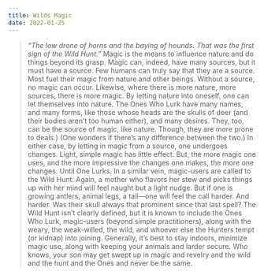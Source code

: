 ```yaml
---
title: Wilds Magic
date: 2022-01-25
---
```


 > *“The low drone of horns and the baying of hounds. That was the first sign of the Wild Hunt.”*
	Magic is the means to influence nature and do things beyond its grasp. Magic can, indeed, have many sources, but it must have a source. Few humans can truly say that they are a source. Most fuel their magic from nature and other beings. Without a source, no magic can occur. Likewise, where there is more nature, more sources, there is more magic.
	By letting nature into oneself, one can let themselves into nature. The Ones Who Lurk have many names, and many forms, like those whose heads are the skulls of deer (and their bodies aren’t too human either), and many desires. They, too, can be the source of magic, like nature. Though, they are more prone to deals.) (One wonders if there’s any difference between the two.)
	In either case, by letting in magic from a source, one undergoes changes. Light, simple magic has little effect. But, the more magic one uses, and the more impressive the changes one makes, the more one changes. Until One Lurks.
	In a similar vein, magic-users are called to the Wild Hunt. Again, a mother who flavors her stew and picks things up with her mind will feel naught but a light nudge. But if one is growing antlers, animal legs, a tail—one will feel the call harder. And harder. Was their skull always that prominent since that last spell?
	The Wild Hunt isn’t clearly defined, but it is known to include the Ones Who Lurk, magic-users (beyond simple practitioners), along with the weary, the weak-willed, the wild, and whoever else the Hunters tempt (or kidnap) into joining. Generally, it’s best to stay indoors, minimize magic use, along with keeping your animals and larder secure. Who knows, your son may get swept up in magic and revelry and the wild and the hunt and the Ones and never be the same.
